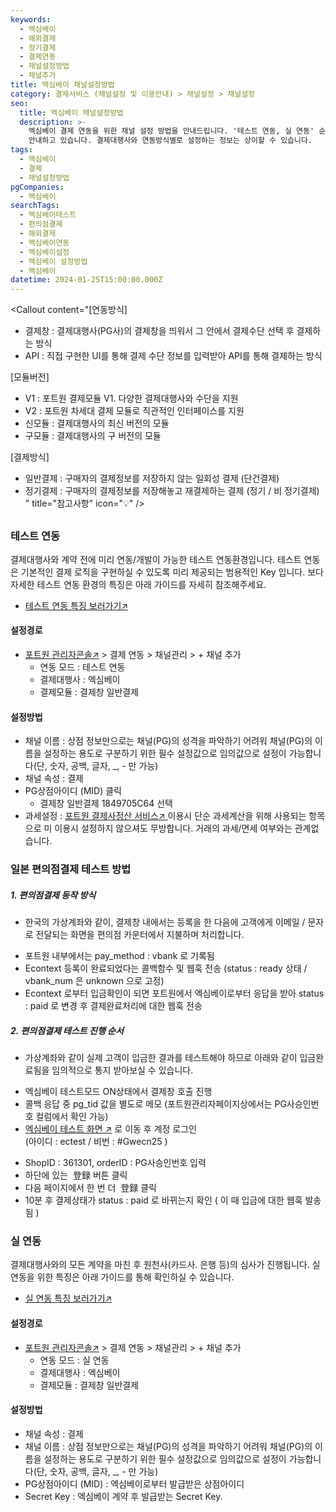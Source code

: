 ```yaml
---
keywords:
  - 엑심베이
  - 해외결제
  - 정기결제
  - 결제연동
  - 채널설정방법
  - 채널추가
title: 엑심베이 채널설정방법
category: 결제서비스 (채널설정 및 이용안내) > 채널설정 > 채널설정
seo:
  title: 엑심베이 채널설정방법
  description: >-
    엑심베이 결제 연동을 위한 채널 설정 방법을 안내드립니다. '테스트 연동, 실 연동' 순으로 이뤄지며, 일본 편의점 결제 테스트 방까지
    안내하고 있습니다. 결제대행사와 연동방식별로 설정하는 정보는 상이할 수 있습니다.
tags:
  - 엑심베이
  - 결제
  - 채널설정방법
pgCompanies:
  - 엑심베이
searchTags:
  - 엑심베이테스트
  - 편의점결제
  - 해외결제
  - 엑심베이연동
  - 엑심베이설정
  - 엑심베이 설정방법
  - 엑심베이
datetime: 2024-01-25T15:00:00.000Z
---
```


<Callout content="결제 연동을 위한 채널 설정 방법을 안내해 드립니다.
결제 연동을 위해서 채널설정은 필수이며 결제대행사와 연동방식별로 설정하는 정보는 상이할 수 있습니다.
또한 채널 설정 없이 결제 연동을 하실 경우 정상적인 호출이 불가하며, 오류가 발생됩니다." />

<Callout content="[연동방식]
- 결제창 : 결제대행사(PG사)의 결제창을 띄워서 그 안에서 결제수단 선택 후 결제하는 방식
- API : 직접 구현한 UI를 통해 결제 수단 정보를 입력받아 API를 통해 결제하는 방식

[모듈버전]
- V1 : 포트원 결제모듈 V1. 다양한 결제대행사와 수단을 지원
- V2 : 포트원 차세대 결제 모듈로 직관적인 인터페이스를 지원
- 신모듈 : 결제대행사의 최신 버전의 모듈
- 구모듈 : 결제대행사의 구 버전의 모듈

[결제방식]
- 일반결제 : 구매자의 결제정보를 저장하지 않는 일회성 결제 (단건결제)
- 정기결제 : 구매자의 결제정보를 저장해놓고 재결제하는 결제 (정기 / 비 정기결제)
" title="참고사항" icon="💡" />

## <Highlight text="결제창 일반결제" />

### **테스트 연동**

결제대행사와 계약 전에 미리 연동/개발이 가능한 테스트 연동환경입니다. 테스트 연동은 기본적인 결제 로직을 구현하실 수 있도록 미리 제공되는 범용적인 Key 입니다. 보다 자세한 테스트 연동 환경의 특징은 아래 가이드를 자세히 참조해주세요.

- [테스트 연동 특징 보러가기↗](https://help.portone.io/category/procedure/payment-integration/test?page=1)



#### **설정경로**

- [포트원 관리자콘솔↗](https://admin.portone.io/) > 결제 연동 > 채널관리 > + 채널 추가
  - 연동 모드 : 테스트 연동
  - 결제대행사 : 엑심베이
  - 결제모듈 :  결제창 일반결제

#### **설정방법**

- 채널 이름 : 상점 정보만으로는 채널(PG)의 성격을 파악하기 어려워 채널(PG)의 이름을 설정하는 용도로 구분하기 위한 필수 설정값으로 임의값으로 설정이 가능합니다(단, 숫자, 공백, 글자, \_, - 만 가능)
- 채널 속성 : 결제
- PG상점아이디 (MID) 클릭
  - 결제창 일반결제 1849705C64 선택
- 과세설정 : [포트원 결제사정산 서비스↗ ](https://admin.portone.io/reconciliation/summary)이용시 단순 과세계산을 위해 사용되는 항목으로 미 이용시 설정하지 않으셔도 무방합니다. 거래의 과세/면세 여부와는 관계없습니다.

### **일본 편의점결제 테스트 방법**

##### 1. 편의점결제 동작 방식

- 한국의 가상계좌와 같이, 결제창 내에서는 등록을 한 다음에 고객에게 이메일 / 문자로 전달되는 화면을 편의점 카운터에서 지불하며 처리합니다.

<Indent level="1">

- 포트원 내부에서는 pay\_method : vbank 로 기록됨
- Econtext 등록이 완료되었다는 콜백함수 및 웹훅 전송
  (status : ready 상태 / vbank\_num 은 unknown 으로 고정)
- Econtext 로부터 입금확인이 되면 포트원에서 엑심베이로부터 응답을 받아 status : paid 로 변경 후 결제완료처리에 대한 웹훅 전송

</Indent>

##### 2. 편의점결제 테스트 진행 순서

- 가상계좌와 같이 실제 고객이 입금한 결과를 테스트해야 하므로 아래와 같이 입금완료됨을 임의적으로 통지 받아보실 수 있습니다.

<Indent level="1">

- 엑심베이 테스트모드 ON상태에서  결제창 호출 진행
- 콜백 응답 중 pg\_tid 값을 별도로 메모 (포트원관리자페이지상에서는 PG사승인번호 컬럼에서 확인 가능)
- [엑심베이 테스트 화면 ↗](https://form.int.econ.ne.jp/paynotice "테스트") 로 이동 후 계정 로그인 \
  (아이디 : ectest / 비번 : #Gwecn25 )

</Indent>

<Indent level="2">

- ShopID : 361301, orderID :  PG사승인번호 입력
- 하단에 있는  登録 버튼 클릭
- 다음 페이지에서 한 번 더  登録 클릭
- 10분 후 결제상태가 status : paid 로 바뀌는지 확인 ( 이 때 입금에 대한 웹훅 발송됨 )

</Indent>

### **실 연동**

결제대행사와의 모든 계약을 마친 후 원천사(카드사. 은행 등)의 심사가 진행됩니다. 실 연동을 위한 특징은 아래 가이드를 통해 확인하실 수 있습니다.

- [실 연동 특징 보러가기↗](https://help.portone.io/category/procedure/payment-integration/real?page=1)



#### **설정경로**

- [포트원 관리자콘솔↗](https://admin.portone.io/) > 결제 연동 > 채널관리 > + 채널 추가
  - 연동 모드 : 실 연동
  - 결제대행사 : 엑심베이
  - 결제모듈 : 결제창 일반결제

#### **설정방법**

- 채널 속성 : 결제
- 채널 이름 : 상점 정보만으로는 채널(PG)의 성격을 파악하기 어려워 채널(PG)의 이름을 설정하는 용도로 구분하기 위한 필수 설정값으로 임의값으로 설정이 가능합니다(단, 숫자, 공백, 글자, \_, - 만 가능)
- PG상점아이디 (MID) : 엑심베이로부터 발급받은 상점아이디
- Secret Key : 엑심베이 계약 후 발급받는 Secret Key.

<Callout title="엑심베이 개발가이드 보러가기↗" />
